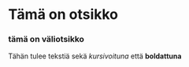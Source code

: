 # Tämä on otsikko
### tämä on väliotsikko

Tähän tulee tekstiä sekä *kursivoituna* että **boldattuna**
